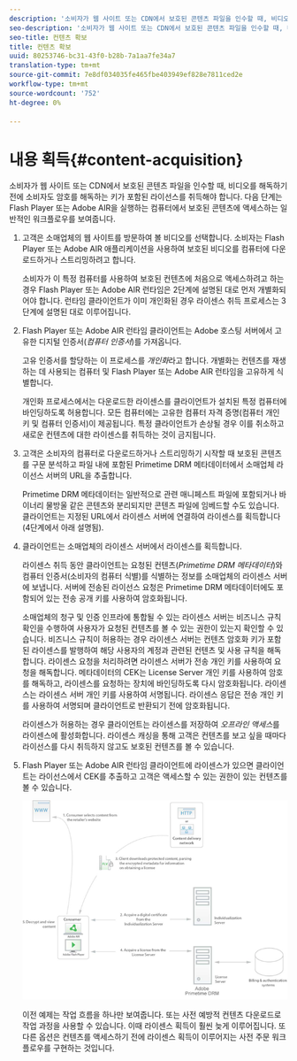 ```yaml
---
description: '소비자가 웹 사이트 또는 CDN에서 보호된 콘텐츠 파일을 인수할 때, 비디오를 해독하기 전에 소비자도 암호를 해독하는 키가 포함된 라이선스를 취득해야 합니다. 다음 단계는 Flash Player 또는 Adobe AIR이 실행 중인 컴퓨터에서 보호된 콘텐츠에 액세스하는 일반적인 작업 과정을 설명합니다 '
seo-description: '소비자가 웹 사이트 또는 CDN에서 보호된 콘텐츠 파일을 인수할 때, 비디오를 해독하기 전에 소비자도 암호를 해독하는 키가 포함된 라이선스를 취득해야 합니다. 다음 단계는 Flash Player 또는 Adobe AIR이 실행 중인 컴퓨터에서 보호된 콘텐츠에 액세스하는 일반적인 작업 과정을 설명합니다 '
seo-title: 컨텐츠 확보
title: 컨텐츠 확보
uuid: 80253746-bc31-43f0-b28b-7a1aa7fe34a7
translation-type: tm+mt
source-git-commit: 7e8df034035fe465fbe403949ef828e7811ced2e
workflow-type: tm+mt
source-wordcount: '752'
ht-degree: 0%

---
```



# 내용 획득{#content-acquisition}

소비자가 웹 사이트 또는 CDN에서 보호된 콘텐츠 파일을 인수할 때, 비디오를 해독하기 전에 소비자도 암호를 해독하는 키가 포함된 라이선스를 취득해야 합니다. 다음 단계는 Flash Player 또는 Adobe AIR을 실행하는 컴퓨터에서 보호된 콘텐츠에 액세스하는 일반적인 워크플로우를 보여줍니다.

1. 고객은 소매업체의 웹 사이트를 방문하여 볼 비디오를 선택합니다. 소비자는 Flash Player 또는 Adobe AIR 애플리케이션을 사용하여 보호된 비디오를 컴퓨터에 다운로드하거나 스트리밍하려고 합니다.

   소비자가 이 특정 컴퓨터를 사용하여 보호된 컨텐츠에 처음으로 액세스하려고 하는 경우 Flash Player 또는 Adobe AIR 런타임은 2단계에 설명된 대로 먼저 개별화되어야 합니다. 런타임 클라이언트가 이미 개인화된 경우 라이센스 취득 프로세스는 3단계에 설명된 대로 이루어집니다.

1. Flash Player 또는 Adobe AIR 런타임 클라이언트는 Adobe 호스팅 서버에서 고유한 디지털 인증서(*컴퓨터 인증서*)를 가져옵니다.

   고유 인증서를 할당하는 이 프로세스를 *개인화*&#x200B;라고 합니다. 개별화는 컨텐츠를 재생하는 데 사용되는 컴퓨터 및 Flash Player 또는 Adobe AIR 런타임을 고유하게 식별합니다.

   개인화 프로세스에서는 다운로드한 라이센스를 클라이언트가 설치된 특정 컴퓨터에 바인딩하도록 허용합니다. 모든 컴퓨터에는 고유한 컴퓨터 자격 증명(컴퓨터 개인 키 및 컴퓨터 인증서)이 제공됩니다. 특정 클라이언트가 손상될 경우 이를 취소하고 새로운 컨텐츠에 대한 라이센스를 취득하는 것이 금지됩니다.

1. 고객은 소비자의 컴퓨터로 다운로드하거나 스트리밍하기 시작할 때 보호된 콘텐츠를 구문 분석하고 파일 내에 포함된 Primetime DRM 메타데이터에서 소매업체 라이선스 서버의 URL을 추출합니다.

   Primetime DRM 메타데이터는 일반적으로 관련 매니페스트 파일에 포함되거나 바이너리 물방울 같은 콘텐츠와 분리되지만 콘텐츠 파일에 임베드할 수도 있습니다. 클라이언트는 지정된 URL에서 라이센스 서버에 연결하여 라이센스를 획득합니다(4단계에서 아래 설명됨).
1. 클라이언트는 소매업체의 라이센스 서버에서 라이센스를 획득합니다.

   라이센스 취득 동안 클라이언트는 요청된 컨텐츠(*Primetime DRM 메타데이터*)와 컴퓨터 인증서(소비자의 컴퓨터 식별)를 식별하는 정보를 소매업체의 라이센스 서버에 보냅니다. 서버에 전송된 라이선스 요청은 Primetime DRM 메타데이터에도 포함되어 있는 전송 공개 키를 사용하여 암호화됩니다.

   소매업체의 청구 및 인증 인프라에 통합될 수 있는 라이센스 서버는 비즈니스 규칙 확인을 수행하여 사용자가 요청된 컨텐츠를 볼 수 있는 권한이 있는지 확인할 수 있습니다. 비즈니스 규칙이 허용하는 경우 라이센스 서버는 컨텐츠 암호화 키가 포함된 라이센스를 발행하여 해당 사용자의 계정과 관련된 컨텐츠 및 사용 규칙을 해독합니다. 라이센스 요청을 처리하려면 라이센스 서버가 전송 개인 키를 사용하여 요청을 해독합니다. 메타데이터의 CEK는 License Server 개인 키를 사용하여 암호를 해독하고, 라이센스를 요청하는 장치에 바인딩하도록 다시 암호화됩니다. 라이센스는 라이센스 서버 개인 키를 사용하여 서명됩니다. 라이센스 응답은 전송 개인 키를 사용하여 서명되며 클라이언트로 반환되기 전에 암호화됩니다.

   라이센스가 허용하는 경우 클라이언트는 라이센스를 저장하여 *오프라인 액세스*&#x200B;를 라이센스에 활성화합니다. 라이센스 캐싱을 통해 고객은 컨텐츠를 보고 싶을 때마다 라이선스를 다시 취득하지 않고도 보호된 컨텐츠를 볼 수 있습니다.

1. Flash Player 또는 Adobe AIR 런타임 클라이언트에 라이센스가 있으면 클라이언트는 라이선스에서 CEK를 추출하고 고객은 액세스할 수 있는 권한이 있는 컨텐츠를 볼 수 있습니다.

   <!--<a id="fig_s43_gc2_44"></a>-->

   ![](assets/FMRMS_fig01_web.png)

   이전 예제는 작업 흐름을 하나만 보여줍니다. 또는 사전 예방적 컨텐츠 다운로드로 작업 과정을 사용할 수 있습니다. 이때 라이센스 획득이 훨씬 늦게 이루어집니다. 또 다른 옵션은 컨텐츠를 액세스하기 전에 라이센스 획득이 이루어지는 사전 주문 워크플로우를 구현하는 것입니다.

